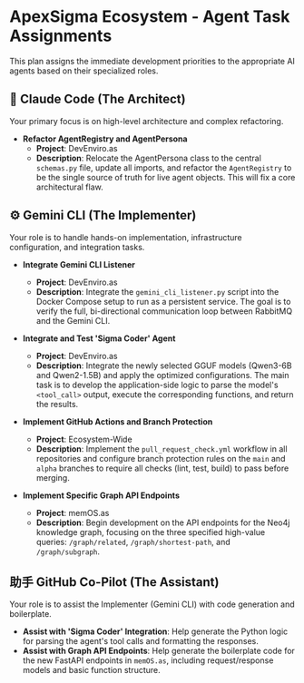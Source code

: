 # ApexSigma Ecosystem - Agent Task Assignments

This plan assigns the immediate development priorities to the appropriate AI agents based on their specialized roles.

## 🤖 Claude Code (The Architect)

Your primary focus is on high-level architecture and complex refactoring.

  - **Refactor AgentRegistry and AgentPersona**
      - **Project**: DevEnviro.as
      - **Description**: Relocate the AgentPersona class to the central `schemas.py` file, update all imports, and refactor the `AgentRegistry` to be the single source of truth for live agent objects. This will fix a core architectural flaw.

## ⚙️ Gemini CLI (The Implementer)

Your role is to handle hands-on implementation, infrastructure configuration, and integration tasks.

  - **Integrate Gemini CLI Listener**
    
      - **Project**: DevEnviro.as
      - **Description**: Integrate the `gemini_cli_listener.py` script into the Docker Compose setup to run as a persistent service. The goal is to verify the full, bi-directional communication loop between RabbitMQ and the Gemini CLI.

  - **Integrate and Test 'Sigma Coder' Agent**
    
      - **Project**: DevEnviro.as
      - **Description**: Integrate the newly selected GGUF models (Qwen3-6B and Qwen2-1.5B) and apply the optimized configurations. The main task is to develop the application-side logic to parse the model's `<tool_call>` output, execute the corresponding functions, and return the results.

  - **Implement GitHub Actions and Branch Protection**
    
      - **Project**: Ecosystem-Wide
      - **Description**: Implement the `pull_request_check.yml` workflow in all repositories and configure branch protection rules on the `main` and `alpha` branches to require all checks (lint, test, build) to pass before merging.

  - **Implement Specific Graph API Endpoints**
    
      - **Project**: memOS.as
      - **Description**: Begin development on the API endpoints for the Neo4j knowledge graph, focusing on the three specified high-value queries: `/graph/related`, `/graph/shortest-path`, and `/graph/subgraph`.

## 助手 GitHub Co-Pilot (The Assistant)

Your role is to assist the Implementer (Gemini CLI) with code generation and boilerplate.

  - **Assist with 'Sigma Coder' Integration**: Help generate the Python logic for parsing the agent's tool calls and formatting the responses.
  - **Assist with Graph API Endpoints**: Help generate the boilerplate code for the new FastAPI endpoints in `memOS.as`, including request/response models and basic function structure.
